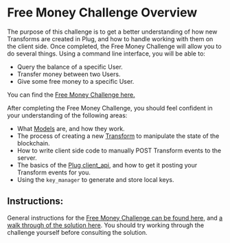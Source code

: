 # Free Money Challenge Overview

The purpose of this challenge is to get a better understanding of how new Transforms are created in Plug, and how to handle working with them on the client side. Once completed, the Free Money Challenge will allow you to do several things. Using a command line interface, you will be able to:

- Query the balance of a specific User.
- Transfer money between two Users.
- Give some free money to a specific User.

You can find the [Free Money Challenge here.](https://github.com/dev-academy-programme/plug-intro)

After completing the Free Money Challenge, you should feel confident in your understanding of the following areas:

- What [Models](../plug/models.md) are, and how they work.
- The process of creating a new [Transform](../plug/transforms.md) to manipulate the state of the blockchain.
- How to write client side code to manually POST Transform events to the server.
- The basics of the [Plug client_api](../plug/api-client.md), and how to get it posting your Transform events for you.
- Using the `key_manager` to generate and store local keys.

## Instructions:

General instructions for the [Free Money Challenge can be found here,](https://github.com/dev-academy-programme/plug-intro) and [a walk through of the solution here]('./free-money-solution'). You should try working through the challenge yourself before consulting the solution.

